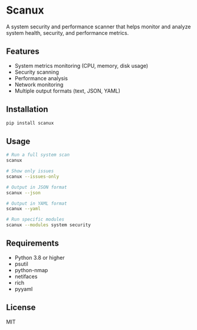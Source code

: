 # Scanux

A system security and performance scanner that helps monitor and analyze system health, security, and performance metrics.

## Features

- System metrics monitoring (CPU, memory, disk usage)
- Security scanning
- Performance analysis
- Network monitoring
- Multiple output formats (text, JSON, YAML)

## Installation

```bash
pip install scanux
```

## Usage

```bash
# Run a full system scan
scanux

# Show only issues
scanux --issues-only

# Output in JSON format
scanux --json

# Output in YAML format
scanux --yaml

# Run specific modules
scanux --modules system security
```

## Requirements

- Python 3.8 or higher
- psutil
- python-nmap
- netifaces
- rich
- pyyaml

## License

MIT 